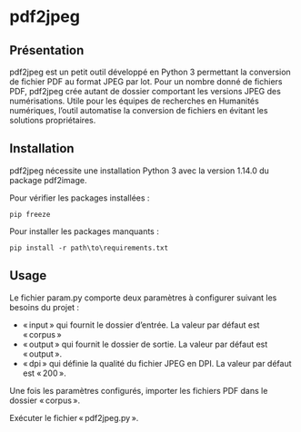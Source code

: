 # pdf2jpeg


## Présentation

pdf2jpeg est un petit outil développé en Python 3 permettant la conversion de fichier PDF au format JPEG par lot. Pour un nombre donné de fichiers PDF, pdf2jpeg crée autant de dossier comportant les versions JPEG des numérisations. Utile pour les équipes de recherches en Humanités numériques, l’outil automatise la conversion de fichiers en évitant les solutions propriétaires.

## Installation

pdf2jpeg nécessite une installation Python 3 avec la version 1.14.0 du package pdf2image.

Pour vérifier les packages installées :
    
    pip freeze

Pour installer les packages manquants :

    pip install -r path\to\requirements.txt
    
## Usage

Le fichier param.py comporte deux paramètres à configurer suivant les besoins du projet :

* « input » qui fournit le dossier d’entrée. La valeur par défaut est « corpus »
* « output » qui fournit le dossier de sortie. La valeur par défaut est « output ».
* « dpi » qui définie la qualité du fichier JPEG en DPI.  La valeur par défaut est « 200 ».

Une fois les paramètres configurés, importer les fichiers PDF dans le dossier « corpus ».

Exécuter le fichier « pdf2jpeg.py ».
